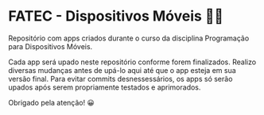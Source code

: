 # FATEC - Dispositivos Móveis 📱🤖

Repositório com apps criados durante o curso da disciplina Programação para Dispositivos Móveis.

Cada app será upado neste repositório conforme forem finalizados.
Realizo diversas mudanças antes de upá-lo aqui até que o app esteja em sua versão final.
Para evitar commits desnessessários, os apps só serão upados após serem propriamente testados e aprimorados.

Obrigado pela atenção! 😀
